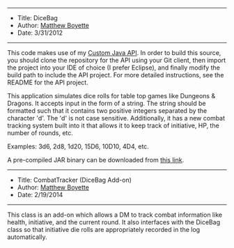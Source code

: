 *******************************************************************

* Title:  DiceBag
* Author: [Matthew Boyette](mailto:Dyndrilliac@gmail.com)
* Date:   3/31/2012

*******************************************************************

This code makes use of my [Custom Java API](https://github.com/Dyndrilliac/java-custom-api). In order to build this source, you should clone the repository for the API using your Git client, then import the project into your IDE of choice (I prefer Eclipse), and finally modify the build path to include the API project. For more detailed instructions, see the README for the API project.

This application simulates dice rolls for table top games like Dungeons & Dragons. It accepts input in the form of a string. The string should be formatted such that it contains two positive integers separated by the character 'd'. The 'd' is not case sensitive. Additionally, it has a new combat tracking system built into it that allows it to keep track of initiative, HP, the number of rounds, etc.
	
Examples: 3d6, 2d8, 1d20, 15D6, 10D10, 4D4, etc.

A pre-compiled JAR binary can be downloaded from [this link](https://db.tt/ONZwv8k8).

*******************************************************************

* Title:  CombatTracker (DiceBag Add-on)
* Author: [Matthew Boyette](mailto:Dyndrilliac@gmail.com)
* Date:   2/19/2014

*******************************************************************

This class is an add-on which allows a DM to track combat information like health, initiative, and the current round. It also interfaces with the DiceBag class so that initiative die rolls are appropriately recorded in the log automatically.